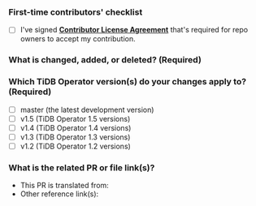 <!--Thanks for your contribution to TiDB Operator documentation. See [CONTRIBUTING](https://github.com/pingcap/docs/blob/v1.5.0/CONTRIBUTING.md) before filing this pull request (PR).-->

### First-time contributors' checklist <!--Remove this section if you're not a first-time contributor.-->

- [ ] I've signed [**Contributor License Agreement**](https://cla-assistant.io/pingcap/docs-tidb-operator) that's required for repo owners to accept my contribution.

### What is changed, added, or deleted? (Required)

<!--Tell us what you did and why.-->

### Which TiDB Operator version(s) do your changes apply to? (Required)

<!--Tick the checkbox(es) below to choose the TiDB Operator version(s) that your changes apply to.-->

- [ ] master (the latest development version)
- [ ] v1.5 (TiDB Operator 1.5 versions)
- [ ] v1.4 (TiDB Operator 1.4 versions)
- [ ] v1.3 (TiDB Operator 1.3 versions)
- [ ] v1.2 (TiDB Operator 1.2 versions)

### What is the related PR or file link(s)?

<!--Give us some reference link(s) that might help quickly review and merge your PR, for example, a file link that supports why you changed the document.-->

- This PR is translated from: <!--Give links here-->
- Other reference link(s): <!--Give links here-->
